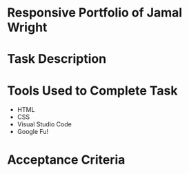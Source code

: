 # Responsive Portfolio of Jamal Wright


# Task Description

# Tools Used to Complete Task
* HTML
* CSS
* Visual Studio Code
* Google Fu!

# Acceptance Criteria

